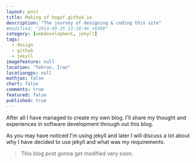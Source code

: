 ```yaml
---
layout: post
title: Making of hogaf.github.io
description: "The journey of designing & coding this site"
#modified: "2014-09-25 23:18:46 +0300"
category: [webdevelopment, jekyll]
tags: 
  - design
  - github
  - jekyll
imagefeature: null
location: "Tehran, Iran"
locationgps: null
mathjax: false
chart: false
comments: true
featured: false
published: true
---
```


After all I have managed to create my own blog. I'll share my thought and experiences in software development
through out this blog.

As you may have noticed I'm using jekyll and later I will discuss a lot about why 
I have decided to use jekyll and what was my requirements. 

>This blog post gonna get modified very soon.